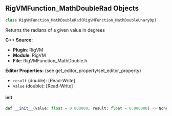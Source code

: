 ## RigVMFunction_MathDoubleRad Objects

```python
class RigVMFunction_MathDoubleRad(RigVMFunction_MathDoubleUnaryOp)
```

Returns the radians of a given value in degrees

**C++ Source:**

- **Plugin**: RigVM
- **Module**: RigVM
- **File**: RigVMFunction_MathDouble.h

**Editor Properties:** (see get_editor_property/set_editor_property)

- ``result`` (double):  [Read-Write]
- ``value`` (double):  [Read-Write]

<a id="unreal.RigVMFunction_MathDoubleRad.__init__"></a>

#### __init__

```python
def __init__(value: float = 0.000000, result: float = 0.000000) -> None
```

<a id="unreal.RigUnit_MathDoubleRad"></a>